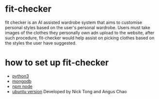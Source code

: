 # fit-checker
  fit checker is an AI assisted wardrobe system that aims to customise personal styles based on the user's personal wardrobe. Users must take images of the clothes they personally own adn upload to the website, after such procedure, fit-checker would help assist on picking clothes based on the styles the user have suggested.
# how to set up fit-checker
  - [python3](https://www.python.org/downloads/)
  - [mongodb](https://www.mongodb.com/docs/manual/administration/install-community/)
  - [npm node](https://docs.npmjs.com/downloading-and-installing-node-js-and-npm)
  - [ubuntu version](https://www.mongodb.com/docs/manual/tutorial/install-mongodb-on-ubuntu/?fbclid=IwY2xjawHlzApleHRuA2FlbQIxMAABHQ5b-Xd7RXo6LyXE_qKteAUngK_9HkRhr5_Su-i_A4Hgt8q262JZbwurag_aem_DrOelgCEOfrHF8qislG2dA#std-label-install-mdb-community-ubuntu)
Developed by Nick Tong and Angus Chao
